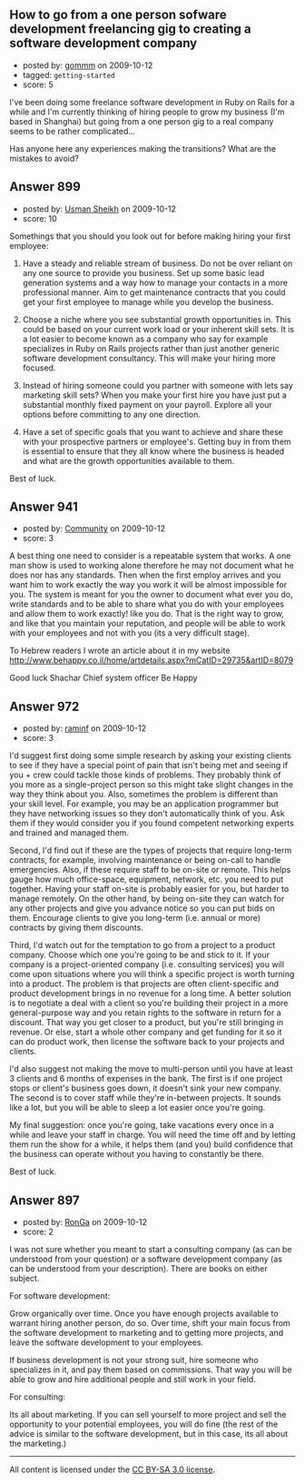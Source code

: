 ## How to go from a one person sofware development freelancing gig to creating a software development company

- posted by: [gommm](https://stackexchange.com/users/-1/164-gommm) on 2009-10-12
- tagged: `getting-started`
- score: 5

I've been doing some freelance software development in Ruby on Rails for a while and I'm currently thinking of hiring people to grow my business (I'm based in Shanghai) but going from a one person gig to a real company seems to be rather complicated...

Has anyone here any experiences making the transitions? What are the mistakes to avoid?


## Answer 899

- posted by: [Usman Sheikh](https://stackexchange.com/users/-1/392-usman-sheikh) on 2009-10-12
- score: 10

Somethings that you should you look out for before making hiring your first employee:

1. Have a steady and reliable stream of business. Do not be over reliant on any one source to provide you business. Set up some basic lead generation systems and a way how to manage your contacts in a more professional manner. Aim to get maintenance contracts that you could get your first employee to manage while you develop the business.

2. Choose a niche where you see substantial growth opportunities in. This could be based on your current work load or your inherent skill sets. It is a lot easier to become known as a company who say for example specializes in Ruby on Rails projects rather than just another generic software development consultancy. This will make your hiring more focused.

3. Instead of hiring someone could you partner with someone with lets say marketing skill sets? When you make your first hire you have just put a substantial monthly fixed payment on your payroll. Explore all your options before committing to any one direction.

4. Have a set of specific goals that you want to achieve and share these with your prospective  partners or employee's. Getting buy in from them is essential to ensure that they all know where the business is headed and what are the growth opportunities available to them.

Best of luck.


## Answer 941

- posted by: [Community](https://stackexchange.com/users/-1/-1-community) on 2009-10-12
- score: 3

A best thing one need to consider is a repeatable system that works.
A one man show is used to working alone therefore he may not document what he does nor has any standards.
Then when the first employ arrives and you want him to work exactly the way you work it will be almost impossible for you.
The system is meant for you the owner to document what ever you do, write standards and to be able to share what you do with your employees and allow them to work exactly! like you do.
That is the right way to grow, and like that you maintain your reputation, and people will be able to work with your employees and not with you (its a very difficult stage).

To Hebrew readers I wrote an article about it in my website 
http://www.behappy.co.il/home/artdetails.aspx?mCatID=29735&artID=8079

Good luck
Shachar
Chief system officer
Be Happy


## Answer 972

- posted by: [raminf](https://stackexchange.com/users/-1/404-raminf) on 2009-10-12
- score: 3

I'd suggest first doing some simple research by asking your existing clients to see if they have a special point of pain that isn't being met and seeing if you + crew could tackle those kinds of problems. They probably think of you more as a single-project person so this might take slight changes in the way they think about you. Also, sometimes the problem is different than your skill level. For example, you may be an application programmer but they have networking issues so they don't automatically think of you. Ask them if they would consider you if you found competent networking experts and trained and managed them.

Second, I'd find out if these are the types of projects that require long-term contracts, for example, involving maintenance or being on-call to handle emergencies. Also, if these require staff to be on-site or remote. This helps gauge how much office-space, equipment, network, etc. you need to put together. Having your staff on-site is probably easier for you, but harder to manage remotely. On the other hand, by being on-site they can watch for any other projects and give you advance notice so you can put bids on them. Encourage clients to give you long-term (i.e. annual or more) contracts by giving them discounts.

Third, I'd watch out for the temptation to go from a project to a product company. Choose which one you're going to be and stick to it. If your company is a project-oriented company (i.e. consulting services) you will come upon situations where you will think a specific project is worth turning into a product. The problem is that projects are often client-specific and product development brings in no revenue for a long time. A better solution is to negotiate a deal with a client so you're building their project in a more general-purpose way and you retain rights to the software in return for a discount. That way you get closer to a product, but you're still bringing in revenue. Or else, start a whole other company and get funding for it so it can do product work, then license the software back to your projects and clients.

I'd also suggest not making the move to multi-person until you have at least 3 clients and 6 months of expenses in the bank. The first is if one project stops or client's business goes down, it doesn't sink your new company. The second is to cover staff while they're in-between projects. It sounds like a lot, but you will be able to sleep a lot easier once you're going.

My final suggestion: once you're going, take vacations every once in a while and leave your staff in charge. You will need the time off and by letting them run the show for a while, it helps them (and you) build confidence that the business can operate without you having to constantly be there.

Best of luck.


## Answer 897

- posted by: [RonGa](https://stackexchange.com/users/-1/218-ronga) on 2009-10-12
- score: 2

I was not sure whether you meant to start a consulting company (as can be understood from your question) or a software development company (as can be understood from your description).  There are books on either subject.

For software development:

Grow organically over time.  Once you have enough projects available to warrant hiring another person, do so.  Over time, shift your main focus from the software development to marketing and to getting more projects, and leave the software development to your employees.

If business development is not your strong suit, hire someone who specializes in it, and pay them based on commissions.  That way you will be able to grow and hire additional people and still work in your field.

For consulting:

Its all about marketing.  If you can sell yourself to more project and sell the opportunity to your potential employees, you will do fine (the rest of the advice is similar to the software development, but in this case, its all about the marketing.)



---

All content is licensed under the [CC BY-SA 3.0 license](https://creativecommons.org/licenses/by-sa/3.0/).
